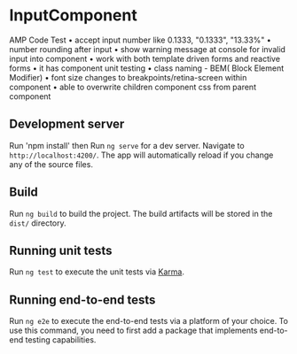 # InputComponent
AMP Code Test
•	accept input number like 0.1333, "0.1333", "13.33%"
•	number rounding after input
•	show warning message at console for invalid input into component
•	work with both template driven forms and reactive forms
•	it has component unit testing
•	class naming - BEM( Block Element Modifier)
•	font size changes to breakpoints/retina-screen within component
•	able to overwrite children component css from parent component

## Development server

Run 'npm install' then
Run `ng serve` for a dev server. Navigate to `http://localhost:4200/`. The app will automatically reload if you change any of the source files.

## Build

Run `ng build` to build the project. The build artifacts will be stored in the `dist/` directory.

## Running unit tests

Run `ng test` to execute the unit tests via [Karma](https://karma-runner.github.io).

## Running end-to-end tests

Run `ng e2e` to execute the end-to-end tests via a platform of your choice. To use this command, you need to first add a package that implements end-to-end testing capabilities.

